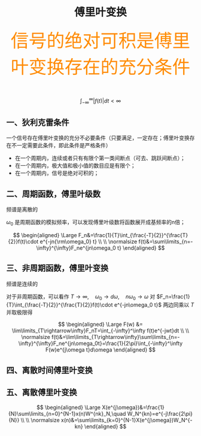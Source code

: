 # <center>傅里叶变换</center>

<font size=10 color=Darkorange><center>
信号的绝对可积是傅里叶变换存在的充分条件
</center></font>

$$\int_{-\infty}^{\infty} |f(t)| dt < \infty$$

## 一、狄利克雷条件

一个信号存在傅里叶变换的充分不必要条件（只要满足，一定存在；傅里叶变换存在不一定需要此条件，即此条件是严格条件）

- 在一个周期内，连续或者只有有限个第一类间断点（可去、跳跃间断点）；
- 在一个周期内，极大值和极小值的数目应是有限个；
- 在一个周期内，信号是绝对可积的；

## 二、周期函数，傅里叶级数

频谱是离散的

$\omega_0$ 是周期函数的模拟频率，可以发现傅里叶级数将函数展开成基频率的n倍；

$$
\begin{aligned}
\Large F_n&=\frac{1}{T}\int_{\frac{-T}{2}}^{\frac{T}{2}}f(t)\cdot e^{-jn{\rm\omega_0} t} \\
\\
\normalsize f(t)&=\sum\limits_{n=-\infty}^{\infty}F_ne^{jn\omega_0 t}
\end{aligned}
$$

## 三、非周期函数，傅里叶变换

频谱是连续的

对于非周期函数，可以看作 $T\rightarrow\infty,\quad \omega_0\rightarrow d\omega,\quad n\omega_0\rightarrow\omega$ 对 $F_n=\frac{1}{T}\int_{\frac{-T}{2}}^{\frac{T}{2}}f(t)\cdot e^{-jn\omega_0 t}$ 两边同乘以 $T$ 并取极限得  

$$
\begin{aligned}
\Large F(w) &= \lim\limits_{T\rightarrow\infty}F_nT=\int_{-\infty}^\infty f(t)e^{-jwt}dt \\
\\
\normalsize f(t)&=\lim\limits_{T\rightarrow\infty}\sum\limits_{n=-\infty}^{\infty}F_ne^{jn\omega_0t}=\frac{1}{2\pi}\int_{-\infty}^\infty F(w)e^{j\omega t}d\omega
\end{aligned}
$$

## 四、离散时间傅里叶变换

## 五、离散傅里叶变换

$$
\begin{aligned}
\Large X(e^{j\omega})&=\frac{1}{N}\sum\limits_{n=0}^{N-1}x(n)W^{nk}_N,\quad W_N^{kn}=e^{-j\frac{2\pi}{N}} \\
\\
\normalsize x(n)&=\sum\limits_{k=0}^{N-1}X(e^{j\omega})W_N^{-kn}
\end{aligned}
$$
